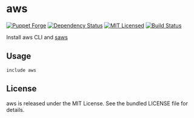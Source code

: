 aws
==============

[![Puppet Forge](https://img.shields.io/puppetforge/v/halyard/aws.svg)](https://forge.puppetlabs.com/halyard/aws)
[![Dependency Status](https://img.shields.io/gemnasium/halyard/puppet-aws.svg)](https://gemnasium.com/halyard/puppet-aws)
[![MIT Licensed](https://img.shields.io/badge/license-MIT-green.svg)](https://tldrlegal.com/license/mit-license)
[![Build Status](https://img.shields.io/circleci/project/halyard/puppet-aws/master.svg)](https://circleci.com/gh/halyard/puppet-aws)

Install aws CLI and [saws](https://github.com/donnemartin/saws)

## Usage

```puppet
include aws
```

## License

aws is released under the MIT License. See the bundled LICENSE file for details.

